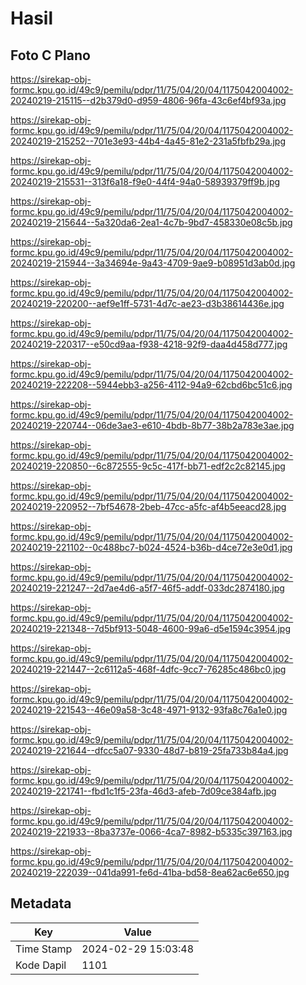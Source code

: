 # Hasil

## Foto C Plano

https://sirekap-obj-formc.kpu.go.id/49c9/pemilu/pdpr/11/75/04/20/04/1175042004002-20240219-215115--d2b379d0-d959-4806-96fa-43c6ef4bf93a.jpg

https://sirekap-obj-formc.kpu.go.id/49c9/pemilu/pdpr/11/75/04/20/04/1175042004002-20240219-215252--701e3e93-44b4-4a45-81e2-231a5fbfb29a.jpg

https://sirekap-obj-formc.kpu.go.id/49c9/pemilu/pdpr/11/75/04/20/04/1175042004002-20240219-215531--313f6a18-f9e0-44f4-94a0-58939379ff9b.jpg

https://sirekap-obj-formc.kpu.go.id/49c9/pemilu/pdpr/11/75/04/20/04/1175042004002-20240219-215644--5a320da6-2ea1-4c7b-9bd7-458330e08c5b.jpg

https://sirekap-obj-formc.kpu.go.id/49c9/pemilu/pdpr/11/75/04/20/04/1175042004002-20240219-215944--3a34694e-9a43-4709-9ae9-b08951d3ab0d.jpg

https://sirekap-obj-formc.kpu.go.id/49c9/pemilu/pdpr/11/75/04/20/04/1175042004002-20240219-220200--aef9e1ff-5731-4d7c-ae23-d3b38614436e.jpg

https://sirekap-obj-formc.kpu.go.id/49c9/pemilu/pdpr/11/75/04/20/04/1175042004002-20240219-220317--e50cd9aa-f938-4218-92f9-daa4d458d777.jpg

https://sirekap-obj-formc.kpu.go.id/49c9/pemilu/pdpr/11/75/04/20/04/1175042004002-20240219-222208--5944ebb3-a256-4112-94a9-62cbd6bc51c6.jpg

https://sirekap-obj-formc.kpu.go.id/49c9/pemilu/pdpr/11/75/04/20/04/1175042004002-20240219-220744--06de3ae3-e610-4bdb-8b77-38b2a783e3ae.jpg

https://sirekap-obj-formc.kpu.go.id/49c9/pemilu/pdpr/11/75/04/20/04/1175042004002-20240219-220850--6c872555-9c5c-417f-bb71-edf2c2c82145.jpg

https://sirekap-obj-formc.kpu.go.id/49c9/pemilu/pdpr/11/75/04/20/04/1175042004002-20240219-220952--7bf54678-2beb-47cc-a5fc-af4b5eeacd28.jpg

https://sirekap-obj-formc.kpu.go.id/49c9/pemilu/pdpr/11/75/04/20/04/1175042004002-20240219-221102--0c488bc7-b024-4524-b36b-d4ce72e3e0d1.jpg

https://sirekap-obj-formc.kpu.go.id/49c9/pemilu/pdpr/11/75/04/20/04/1175042004002-20240219-221247--2d7ae4d6-a5f7-46f5-addf-033dc2874180.jpg

https://sirekap-obj-formc.kpu.go.id/49c9/pemilu/pdpr/11/75/04/20/04/1175042004002-20240219-221348--7d5bf913-5048-4600-99a6-d5e1594c3954.jpg

https://sirekap-obj-formc.kpu.go.id/49c9/pemilu/pdpr/11/75/04/20/04/1175042004002-20240219-221447--2c6112a5-468f-4dfc-9cc7-76285c486bc0.jpg

https://sirekap-obj-formc.kpu.go.id/49c9/pemilu/pdpr/11/75/04/20/04/1175042004002-20240219-221543--46e09a58-3c48-4971-9132-93fa8c76a1e0.jpg

https://sirekap-obj-formc.kpu.go.id/49c9/pemilu/pdpr/11/75/04/20/04/1175042004002-20240219-221644--dfcc5a07-9330-48d7-b819-25fa733b84a4.jpg

https://sirekap-obj-formc.kpu.go.id/49c9/pemilu/pdpr/11/75/04/20/04/1175042004002-20240219-221741--fbd1c1f5-23fa-46d3-afeb-7d09ce384afb.jpg

https://sirekap-obj-formc.kpu.go.id/49c9/pemilu/pdpr/11/75/04/20/04/1175042004002-20240219-221933--8ba3737e-0066-4ca7-8982-b5335c397163.jpg

https://sirekap-obj-formc.kpu.go.id/49c9/pemilu/pdpr/11/75/04/20/04/1175042004002-20240219-222039--041da991-fe6d-41ba-bd58-8ea62ac6e650.jpg


## Metadata

| Key        | Value               |
| ---------- | ------------------- |
| Time Stamp | 2024-02-29 15:03:48 |
| Kode Dapil | 1101                |



